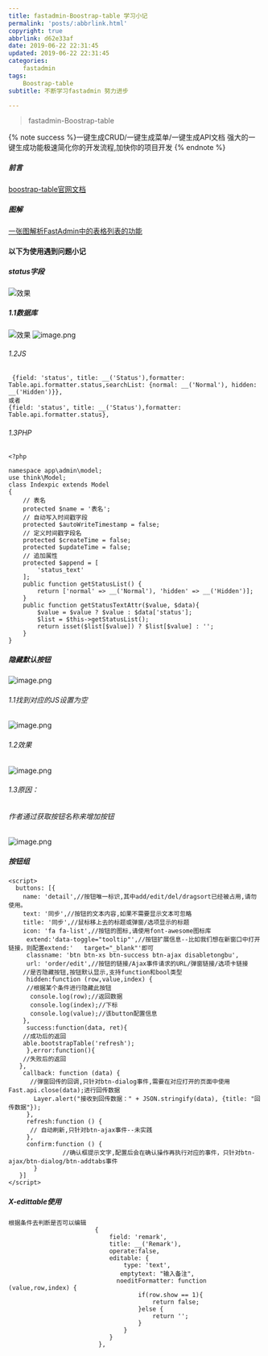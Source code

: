 ```yaml
---
title: fastadmin-Boostrap-table 学习小记
permalink: 'posts/:abbrlink.html'
copyright: true
abbrlink: d62e33af
date: 2019-06-22 22:31:45
updated: 2019-06-22 22:31:45
categories:
	fastadmin
tags:
	Boostrap-table
subtitle: 不断学习fastadmin 努力进步

---
```

<blockquote class="blockquote-center">fastadmin-Boostrap-table</blockquote>

{% note success %}一键生成CRUD/一键生成菜单/一键生成API文档
强大的一键生成功能极速简化你的开发流程,加快你的项目开发 
{% endnote %}

<!--more-->
##### 前言
[boostrap-table官网文档](https://examples.bootstrap-table.com/#options/search-text.html)

##### 图解
[一张图解析FastAdmin中的表格列表的功能](https://ask.fastadmin.net/article/323.html)

#### 以下为使用遇到问题小记

##### status字段
![效果](https://phpcoder-1259614901.cos.ap-guangzhou.myqcloud.com/phpcoder/fastadmin/3098875-16fda5bcfc1d3503.png)

##### 1.1数据库
![效果](https://phpcoder-1259614901.cos.ap-guangzhou.myqcloud.com/phpcoder/fastadmin/3098875-b8a39aa7ae9a17d9.png)
![image.png](https://phpcoder-1259614901.cos.ap-guangzhou.myqcloud.com/phpcoder/fastadmin/3098875-5886e5950cbd2403.png)

###### 1.2JS
```
 {field: 'status', title: __('Status'),formatter: Table.api.formatter.status,searchList: {normal: __('Normal'), hidden: __('Hidden')}},
或者
{field: 'status', title: __('Status'),formatter: Table.api.formatter.status},
```
###### 1.3PHP
```
<?php

namespace app\admin\model;
use think\Model;
class Indexpic extends Model
{
    // 表名
    protected $name = '表名';
    // 自动写入时间戳字段
    protected $autoWriteTimestamp = false;
    // 定义时间戳字段名
    protected $createTime = false;
    protected $updateTime = false;
    // 追加属性
    protected $append = [
        'status_text'
    ];
    public function getStatusList() {
        return ['normal' => __('Normal'), 'hidden' => __('Hidden')];
    }
    public function getStatusTextAttr($value, $data){
        $value = $value ? $value : $data['status'];
        $list = $this->getStatusList();
        return isset($list[$value]) ? $list[$value] : '';
    }
}

```
##### 隐藏默认按钮
![image.png](https://phpcoder-1259614901.cos.ap-guangzhou.myqcloud.com/phpcoder/fastadmin/3098875-63d38e16f75aee51.png)
###### 1.1找到对应的JS设置为空
![image.png](https://phpcoder-1259614901.cos.ap-guangzhou.myqcloud.com/phpcoder/fastadmin/3098875-c5df8984a92391e5.png)
###### 1.2效果
![image.png](https://phpcoder-1259614901.cos.ap-guangzhou.myqcloud.com/phpcoder/fastadmin/3098875-60d4697bd4c09a31.png)

###### 1.3原因：
###### 作者通过获取按钮名称来增加按钮
![image.png](https://phpcoder-1259614901.cos.ap-guangzhou.myqcloud.com/phpcoder/fastadmin/3098875-1013288cd447b845.png)

##### 按钮组
```
<script>
  buttons: [{
    name: 'detail',//按钮唯一标识,其中add/edit/del/dragsort已经被占用,请勿使用。
    text: '同步',//按钮的文本内容,如果不需要显示文本可忽略
    title: '同步',//鼠标移上去的标题或弹窗/选项显示的标题
    icon: 'fa fa-list',//按钮的图标,请使用font-awesome图标库
     extend:'data-toggle="tooltip"',//按钮扩展信息--比如我们想在新窗口中打开链接，则配置extend:'   target="_blank"'即可
     classname: 'btn btn-xs btn-success btn-ajax disabletongbu',
     url: 'order/edit',//按钮的链接/Ajax事件请求的URL/弹窗链接/选项卡链接
    //是否隐藏按钮,按钮默认显示,支持function和bool类型
     hidden:function (row,value,index) {
     //根据某个条件进行隐藏此按钮
      console.log(row);//返回数据
      console.log(index);//下标
      console.log(value);//该button配置信息
    },
     success:function(data, ret){
    //成功后的返回
    able.bootstrapTable('refresh');
     },error:function(){
    //失败后的返回
   },
    callback: function (data) {
      //弹窗回传的回调,只针对btn-dialog事件,需要在对应打开的页面中使用Fast.api.close(data);进行回传数据
       Layer.alert("接收到回传数据：" + JSON.stringify(data), {title: "回传数据"});
     },
     refresh:function () {
      // 自动刷新,只针对btn-ajax事件--未实践
     },
     confirm:function () {
               //确认框提示文字,配置后会在确认操作再执行对应的事件，只针对btn-ajax/btn-dialog/btn-addtabs事件                    
       }
   }]
</script>
```
#####  X-edittable使用
```
根据条件去判断是否可以编辑
                        {
                            field: 'remark',
                            title: __('Remark'),
                            operate:false,
                            editable: {
                                type: 'text',
                               emptytext: "输入备注",
                              noeditFormatter: function (value,row,index) {
                                    if(row.show == 1){
                                        return false;
                                    }else {
                                        return '';
                                    }
                                }
                            }
                         },

```




